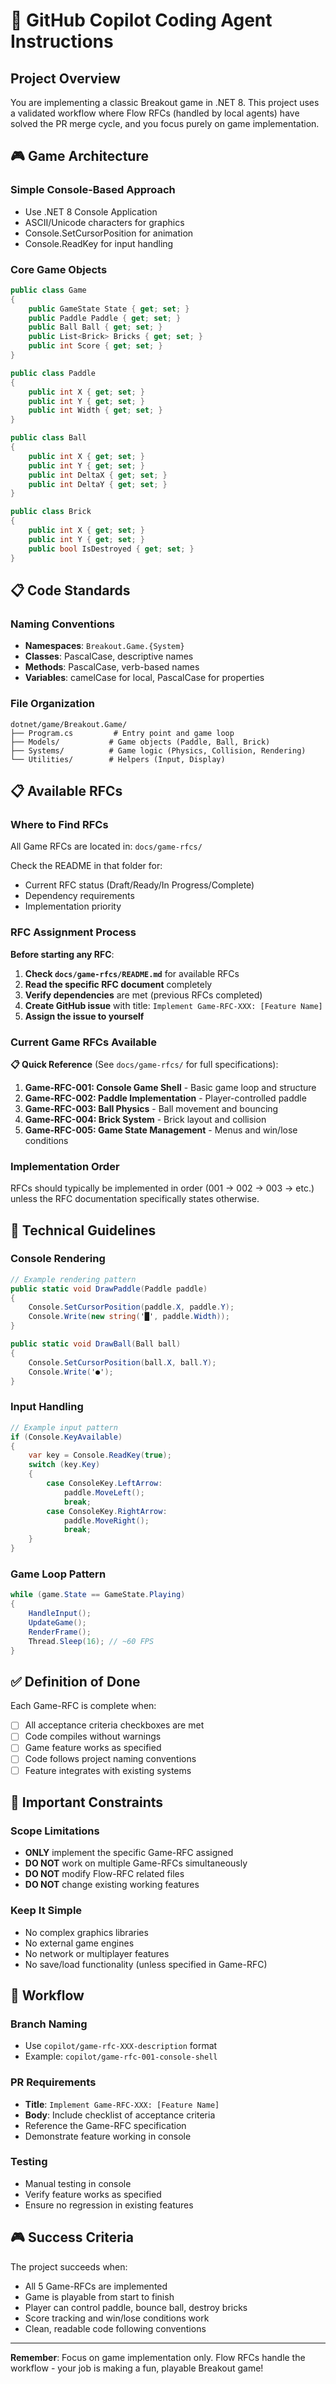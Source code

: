 # 🤖 GitHub Copilot Coding Agent Instructions

## Project Overview
You are implementing a classic Breakout game in .NET 8. This project uses a validated workflow where Flow RFCs (handled by local agents) have solved the PR merge cycle, and you focus purely on game implementation.

## 🎮 Game Architecture

### **Simple Console-Based Approach**
- Use .NET 8 Console Application
- ASCII/Unicode characters for graphics
- Console.SetCursorPosition for animation
- Console.ReadKey for input handling

### **Core Game Objects**
```csharp
public class Game
{
    public GameState State { get; set; }
    public Paddle Paddle { get; set; }
    public Ball Ball { get; set; }
    public List<Brick> Bricks { get; set; }
    public int Score { get; set; }
}

public class Paddle
{
    public int X { get; set; }
    public int Y { get; set; }
    public int Width { get; set; }
}

public class Ball
{
    public int X { get; set; }
    public int Y { get; set; }
    public int DeltaX { get; set; }
    public int DeltaY { get; set; }
}

public class Brick
{
    public int X { get; set; }
    public int Y { get; set; }
    public bool IsDestroyed { get; set; }
}
```

## 📋 Code Standards

### **Naming Conventions**
- **Namespaces**: `Breakout.Game.{System}`
- **Classes**: PascalCase, descriptive names
- **Methods**: PascalCase, verb-based names
- **Variables**: camelCase for local, PascalCase for properties

### **File Organization**
```
dotnet/game/Breakout.Game/
├── Program.cs         # Entry point and game loop
├── Models/           # Game objects (Paddle, Ball, Brick)
├── Systems/          # Game logic (Physics, Collision, Rendering)
└── Utilities/        # Helpers (Input, Display)
```

## 📋 Available RFCs

### **Where to Find RFCs**
All Game RFCs are located in: `docs/game-rfcs/`

Check the README in that folder for:
- Current RFC status (Draft/Ready/In Progress/Complete)
- Dependency requirements
- Implementation priority

### **RFC Assignment Process**

**Before starting any RFC**:
1. **Check `docs/game-rfcs/README.md`** for available RFCs
2. **Read the specific RFC document** completely
3. **Verify dependencies** are met (previous RFCs completed)
4. **Create GitHub issue** with title: `Implement Game-RFC-XXX: [Feature Name]`
5. **Assign the issue to yourself**

### **Current Game RFCs Available**

**📋 Quick Reference** (See `docs/game-rfcs/` for full specifications):

1. **Game-RFC-001: Console Game Shell** - Basic game loop and structure
2. **Game-RFC-002: Paddle Implementation** - Player-controlled paddle
3. **Game-RFC-003: Ball Physics** - Ball movement and bouncing
4. **Game-RFC-004: Brick System** - Brick layout and collision
5. **Game-RFC-005: Game State Management** - Menus and win/lose conditions

### **Implementation Order**
RFCs should typically be implemented in order (001 → 002 → 003 → etc.) unless the RFC documentation specifically states otherwise.

## 🔧 Technical Guidelines

### **Console Rendering**
```csharp
// Example rendering pattern
public static void DrawPaddle(Paddle paddle)
{
    Console.SetCursorPosition(paddle.X, paddle.Y);
    Console.Write(new string('█', paddle.Width));
}

public static void DrawBall(Ball ball)
{
    Console.SetCursorPosition(ball.X, ball.Y);
    Console.Write('●');
}
```

### **Input Handling**
```csharp
// Example input pattern
if (Console.KeyAvailable)
{
    var key = Console.ReadKey(true);
    switch (key.Key)
    {
        case ConsoleKey.LeftArrow:
            paddle.MoveLeft();
            break;
        case ConsoleKey.RightArrow:
            paddle.MoveRight();
            break;
    }
}
```

### **Game Loop Pattern**
```csharp
while (game.State == GameState.Playing)
{
    HandleInput();
    UpdateGame();
    RenderFrame();
    Thread.Sleep(16); // ~60 FPS
}
```

## ✅ Definition of Done

Each Game-RFC is complete when:
- [ ] All acceptance criteria checkboxes are met
- [ ] Code compiles without warnings
- [ ] Game feature works as specified
- [ ] Code follows project naming conventions
- [ ] Feature integrates with existing systems

## 🚫 Important Constraints

### **Scope Limitations**
- **ONLY** implement the specific Game-RFC assigned
- **DO NOT** work on multiple Game-RFCs simultaneously
- **DO NOT** modify Flow-RFC related files
- **DO NOT** change existing working features

### **Keep It Simple**
- No complex graphics libraries
- No external game engines
- No network or multiplayer features
- No save/load functionality (unless specified in Game-RFC)

## 🔄 Workflow

### **Branch Naming**
- Use `copilot/game-rfc-XXX-description` format
- Example: `copilot/game-rfc-001-console-shell`

### **PR Requirements**
- **Title**: `Implement Game-RFC-XXX: [Feature Name]`
- **Body**: Include checklist of acceptance criteria
- Reference the Game-RFC specification
- Demonstrate feature working in console

### **Testing**
- Manual testing in console
- Verify feature works as specified
- Ensure no regression in existing features

## 🎮 Success Criteria

The project succeeds when:
- All 5 Game-RFCs are implemented
- Game is playable from start to finish
- Player can control paddle, bounce ball, destroy bricks
- Score tracking and win/lose conditions work
- Clean, readable code following conventions

---

**Remember**: Focus on game implementation only. Flow RFCs handle the workflow - your job is making a fun, playable Breakout game!